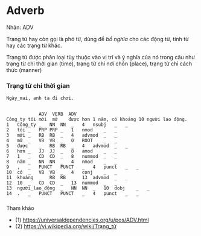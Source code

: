 # Adverb 

Nhãn: ADV 

Trạng từ hay còn gọi là phó từ, dùng để *bổ nghĩa* cho các động từ, tính từ hay các trạng từ khác.

Trạng từ được phân loại tùy thuộc vào vị trí và ý nghĩa của nó trong câu như trạng từ chỉ thời gian (time), trạng từ chỉ nơi chốn (place), trạng từ chỉ cách thức (manner) 

### Trạng từ chỉ thời gian

```
Ngày_mai, anh ta đi chơi.  
```


```

            ADV  VERB  ADV  
Công_ty tôi mới  mở    được hơn 1 năm, có khoảng 10 người lao động.
1	Công_ty	_	NN	NN	_	4	nsubj	_	_
2	tôi	_	PRP	PRP	_	1	nmod	_	_
3	mới	_	RB	RB	_	4	advmod	_	_
4	mở	_	VB	VB	_	0	ROOT	_	_
5	được	_	RB	RB	_	4	advmod	_	_
6	hơn	_	JJ	JJ	_	8	amod	_	_
7	1	_	CD	CD	_	8	nummod	_	_
8	năm	_	NN	NN	_	4	nmod	_	_
9	,	_	PUNCT	PUNCT	_	4	punct	_	_
10	có	_	VB	VB	_	4	conj	_	_
11	khoảng	_	RB	RB	_	13	advmod	_	_
12	10	_	CD	CD	_	13	nummod	_	_
13	người_lao_động	_	NN	NN	_	10	dobj	_	_
14	.	_	PUNCT	PUNCT	_	4	punct	_	_
```

### 



Tham khảo
 
* (1) https://universaldependencies.org/u/pos/ADV.html
* (2) https://vi.wikipedia.org/wiki/Trạng_từ
